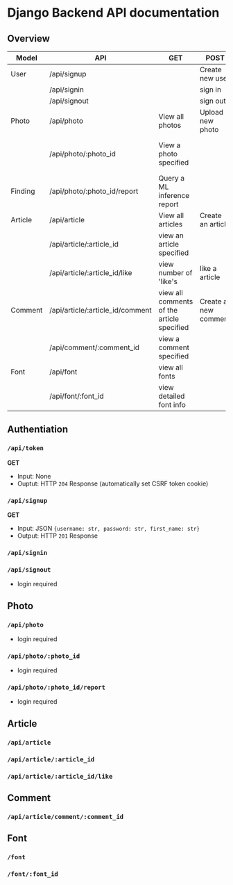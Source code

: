 # Django Backend API documentation

## Overview

| Model | API         | GET             | POST | PUT | DELETE |
|-------|-------------|-----------------|------|-----|--------|
| User | /api/signup | | Create new user | | |
| | /api/signin | | sign in | | |
| | /api/signout | | sign out | | |
| Photo	| /api/photo | View all photos | Upload new photo | | |
| | /api/photo/:photo_id | View a photo specified | | check corresponding font among results | Delete a photo specified |
| Finding | /api/photo/:photo_id/report | Query a ML inference report | | |
| Article | /api/article | View all articles | Create an article | | |
| | /api/article/:article_id | view an article specified | | edit an article specified | delete an article specfied |
| | /api/article/:article_id/like | view number of 'like's | like a article | | undo like the article |
| Comment | /api/article/:article_id/comment | view all comments of the article specified | Create a new comment | | |
| | /api/comment/:comment_id | view a comment specified | | edit a comment specified | delete a comment specified |
| Font | /api/font | view all fonts	| | | |
| | /api/font/:font_id | view detailed font info | | | |


## Authentiation
### `/api/token`
**GET**
- Input: None
- Ouptut: HTTP `204` Response (automatically set CSRF token cookie)
### `/api/signup`
**GET**
- Input: JSON `{username: str, password: str, first_name: str}`
- Output: HTTP `201` Response
### `/api/signin`

### `/api/signout`
- login required

## Photo
### `/api/photo`
- login required
### `/api/photo/:photo_id`
- login required
### `/api/photo/:photo_id/report`
- login required
## Article
### `/api/article`
### `/api/article/:article_id`
### `/api/article/:article_id/like`
## Comment
### `/api/article/comment/:comment_id`
## Font
### `/font`
### `/font/:font_id`